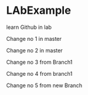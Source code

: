 # LAbExample
learn Github in lab

Change no 1 in master

Change no 2 in master

Change no 3 from Branch1

Change no 4 from branch1

Change no 5 from new Branch
